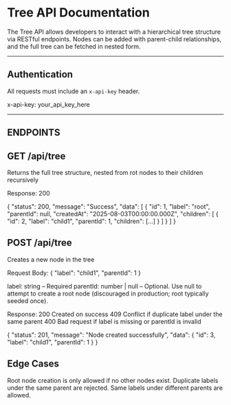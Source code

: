 # Tree API Documentation

The Tree API allows developers to interact with a hierarchical tree structure via RESTful endpoints. Nodes can be added with parent-child relationships, and the full tree can be fetched in nested form.

---

## Authentication

All requests must include an `x-api-key` header.

x-api-key: your_api_key_here

---

## ENDPOINTS

## GET /api/tree
Returns the full tree structure, nested from rot nodes to their children recursively

Response: 200

{
  "status": 200,
  "message": "Success",
  "data": [
    {
      "id": 1,
      "label": "root",
      "parentId": null,
      "createdAt": "2025-08-03T00:00:00.000Z",
      "children": [
        {
          "id": 2,
          "label": "child1",
          "parentId": 1,
          "children": [...]
        }
      ]
    }
  ]
}

## POST /api/tree
Creates a new node in the tree

Request Body:
{
  "label": "child1",
  "parentId": 1
}

label: string – Required
parentId: number | null – Optional. Use null to attempt to create a root node (discouraged in production; root typically seeded once).

Response: 
200 Created on success
409 Conflict if duplicate label under the same parent
400 Bad request if label is missing or parentId is invalid

{
  "status": 201,
  "message": "Node created successfully",
  "data": {
    "id": 3,
    "label": "child1",
    "parentId": 1
  }
}

## Edge Cases

Root node creation is only allowed if no other nodes exist.
Duplicate labels under the same parent are rejected.
Same labels under different parents are allowed.

